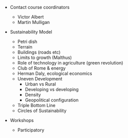 

 - Contact course coordinators
    * Victor Albert
    * Martin Mulligan

 - Sustainability Model
    * Petri dish
    * Terrain
    * Buildings (roads etc)
    * Limits to growth (Malthus)
    * Role of technology in agriculture (green revolution)
    * Club of Rome & energy
    * Herman Daly, ecological economics
    * Uneven Development
        - Urban vs Rural
        - Developing vs developing
        - Density
        - Geopolitical configuration
    * Triple Bottom Line
    * Circles of Sustainability
 
 - Workshops
    * Participatory




